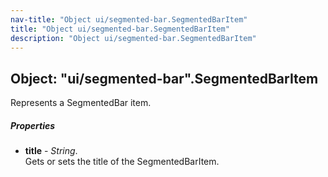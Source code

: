 ```yaml
---
nav-title: "Object ui/segmented-bar.SegmentedBarItem"
title: "Object ui/segmented-bar.SegmentedBarItem"
description: "Object ui/segmented-bar.SegmentedBarItem"
---
```

## Object: "ui/segmented-bar".SegmentedBarItem  
Represents a SegmentedBar item.

##### Properties
 - **title** - _String_.    
  Gets or sets the title of the SegmentedBarItem.